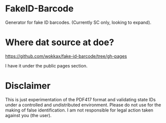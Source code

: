 FakeID-Barcode
==============

Generator for fake ID barcodes. (Currently SC only, looking to expand).

Where dat source at doe?
========================

https://github.com/wokkax/fake-id-barcode/tree/gh-pages

I have it under the public pages section.

Disclaimer
==========

This is just experimentation of the PDF417 format and validating state IDs under a controlled and undistributed environment. Please do not use for the making of false identification. I am not responsible for legal action taken against you (the user).
